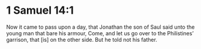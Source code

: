 # 1 Samuel 14:1

Now it came to pass upon a day, that Jonathan the son of Saul said unto the young man that bare his armour, Come, and let us go over to the Philistines’ garrison, that [is] on the other side. But he told not his father.